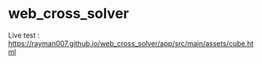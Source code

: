# web_cross_solver

Live test : https://rayman007.github.io/web_cross_solver/app/src/main/assets/cube.html
